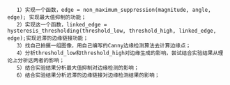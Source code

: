        1）实现一个函数，edge = non_maximum_suppression(magnitude, angle, edge); 实现最大值抑制的功能；
       2）实现这一个函数，linked_edge = hysteresis_thresholding(threshold_low, threshold_high, linked_edge, edge);实现迟滞的边缘链接功能；
       3）找自己拍摄一组图像，用自己编写的Canny边缘检测算法去计算边缘点；
       4）分析threshold_low和threshold_high对边缘生成的影响，尝试结合实验结果从理论上分析这两者的影响；
       5）结合实验结果分析最大值抑制对边缘检测的影响；
       6）结合实验结果分析迟滞的边缘链接对边缘检测结果的影响；
       